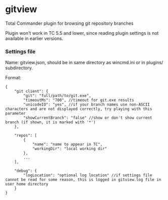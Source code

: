 # gitview
Total Commander plugin for browsing git repository branches

Plugin won't work in TC 5.5 and lower, since reading plugin settings is not available in earlier versions.

### Settings file
Name: gitview.json, should be in same directory as wincmd.ini or in plugins/ subdirectory.

Format:

	{
		"git client": {
			"git": "full/path/to/git.exe",
			"timeoutMs": "700", //timeout for git.exe results
			"unicodeIO": "yes", //if your branch names use non-ASCII characters and are not displayed correctly, try playing with this parameter
			"showCurrentBranch": "false" //show or don't show current branch (if shown, it is marked with '*')
		},

		"repos": [
			{
				"name": "name to appear in TC",
				"workingDir": "local working dir"
			},
			...
		],

		"debug": {
			"logLocation": "optional log location" //if settings file cannot be read for some reason, this is logged in gitview.log file in user home directory
		}
	}
